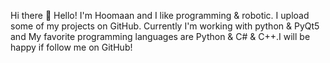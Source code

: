 Hi there 👋
Hello! I'm Hoomaan and I like programming & robotic. I upload some of my projects on GitHub. Currently I'm working with python & PyQt5 and My favorite programming languages are Python & C# & C++.I will be happy if follow me on GitHub!
